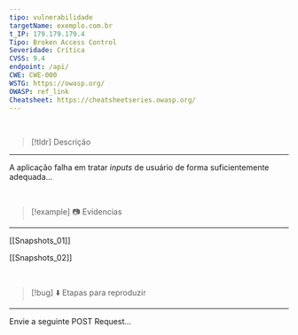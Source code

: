 ```yaml
---
tipo: vulnerabilidade
targetName: exemplo.com.br
t_IP: 179.179.179.4
Tipo: Broken Access Control
Severidade: Crítica
CVSS: 9.4
endpoint: /api/
CWE: CWE-000
WSTG: https://owasp.org/
OWASP: ref_link
Cheatsheet: https://cheatsheetseries.owasp.org/
---
```


<br>

> [!tldr]  Descrição
***
A aplicação falha em tratar _inputs_ de usuário de forma suficientemente adequada...

<br>

> [!example] 📷 Evidencias
***

[[Snapshots_01]] 

[[Snapshots_02]] 

<br>

> [!bug] ⬇️ Etapas para reproduzir
***
Envie a seguinte POST Request...
